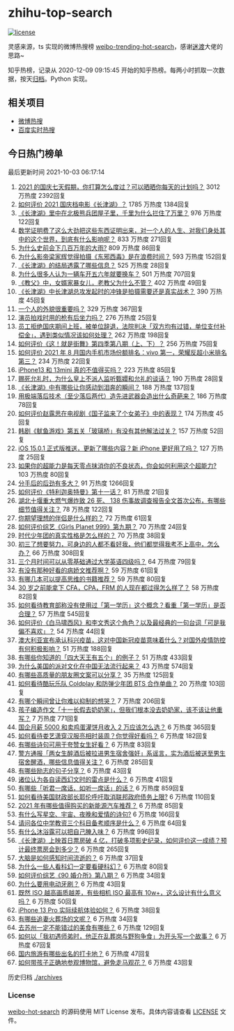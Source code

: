 # zhihu-top-search

[![license](https://img.shields.io/github/license/Arrackisarookie/zhihu-top-search)](https://github.com/Arrackisarookie/zhihu-top-search/blob/master/LICENSE)

灵感来源，ts 实现的微博热搜榜 [weibo-trending-hot-search](https://github.com/justjavac/weibo-trending-hot-search)，感谢[迷渡](https://github.com/justjavac)大佬的思路~

知乎热榜，记录从 2020-12-09 09:15:45 开始的知乎热榜。每两小时抓取一次数据，按天[归档](./archives)。Python 实现。

## 相关项目
+ [微博热搜](https://github.com/Arrackisarookie/weibo-hot-search)
+ [百度实时热搜](https://github.com/Arrackisarookie/baidu-hot-search)

## 今日热门榜单

<!-- Rank Begin -->

最后更新时间 2021-10-03 06:17:14

1. [2021 的国庆七天假期，你打算怎么度过？可以晒晒你每天的计划吗？](https://www.zhihu.com/question/489147712) 3012 万热度 2392回复
1. [如何评价 2021 国庆档电影《长津湖》？](https://www.zhihu.com/question/488992270) 1785 万热度 1384回复
1. [《长津湖》里中在北极熊兵团屋子里，千里为什么拦住了万里？](https://www.zhihu.com/question/490027681) 976 万热度 122回复
1. [数学证明费了这么大劲把这些东西证明出来，对一个人的人生、对我们身处其中的这个世界，到底有什么影响呢？](https://www.zhihu.com/question/489676446) 833 万热度 271回复
1. [为什么史前会下几百万年的大雨?](https://www.zhihu.com/question/375319488) 809 万热度 86回复
1. [为什么影帝梁家辉觉得拍摄《东邪西毒》是在浪费时间？](https://www.zhihu.com/question/487151696) 593 万热度 152回复
1. [《长津湖》的结局透露了哪些信息？](https://www.zhihu.com/question/489923828) 525 万热度 28回复
1. [为什么很多人认为一辆车开五六年就要换车？](https://www.zhihu.com/question/37958506) 501 万热度 707回复
1. [《教父》中，女婿家暴女儿，老教父为什么不管？](https://www.zhihu.com/question/277718004) 402 万热度 49回复
1. [《长津湖》中长津湖总攻发起时的冲锋是拍摄需要还是真实战术？](https://www.zhihu.com/question/490117216) 390 万热度 45回复
1. [一个人的外貌很重要吗？](https://www.zhihu.com/question/489081507) 329 万热度 367回复
1. [演员拍戏时用的枪有后坐力吗？](https://www.zhihu.com/question/265851341) 276 万热度 25回复
1. [员工拒绝国庆期间上班，被单位辞退，法院判决「双方均有过错，单位支付补偿金」，遇到类似情况该如何处理？](https://www.zhihu.com/question/490140948) 262 万热度 198回复
1. [如何评价《这！就是街舞》第四季第八期（上、下）？](https://www.zhihu.com/question/490230642) 256 万热度 75回复
1. [如何评价 2021 年 8 月国内手机市场份额排名：vivo 第一，荣耀反超小米排名第三？](https://www.zhihu.com/question/489942463) 234 万热度 22回复
1. [iPhone13 和 13mini 真的不值得买吗？](https://www.zhihu.com/question/487948850) 223 万热度 85回复
1. [赐死允礼时，为什么皇上不派人监听甄嬛和允礼的谈话？](https://www.zhihu.com/question/463425088) 190 万热度 28回复
1. [《长津湖》中有哪些让你感动到泪奔的瞬间？](https://www.zhihu.com/question/489855039) 188 万热度 137回复
1. [用极端落后技术（至少落后两代）造先进武器会造出什么奇葩来？](https://www.zhihu.com/question/478170187) 186 万热度 78回复
1. [如何评价赵露思在电视剧《国子监来了个女弟子》中的表现？](https://www.zhihu.com/question/488238797) 174 万热度 45回复
1. [韩剧《鱿鱼游戏》第五关「玻璃桥」有没有其他解法过关？](https://www.zhihu.com/question/487683078) 157 万热度 52回复
1. [iOS 15.0.1 正式版推送，更新了哪些内容？新 iPhone 更好用了吗？](https://www.zhihu.com/question/490253830) 127 万热度 25回复
1. [如果你的超能力是每天零点抹消你的不良状态，你会如何利用这个超能力?](https://www.zhihu.com/question/485561972) 103 万热度 80回复
1. [分手后的后劲有多大？](https://www.zhihu.com/question/440316118) 91 万热度 1266回复
1. [如何评价《特利迦奥特曼》第十一话？](https://www.zhihu.com/question/490233823) 81 万热度 21回复
1. [湖北十堰重大燃气爆炸致 26 死、 138 伤事故调查报告全文首次公布，有哪些细节值得关注？](https://www.zhihu.com/question/490228405) 78 万热度 122回复
1. [你期望理想的伴侣是什么样的？](https://www.zhihu.com/question/20073407) 72 万热度 61回复
1. [如何评价综艺《Girls Planet 999》第九期？](https://www.zhihu.com/question/490190388) 70 万热度 24回复
1. [时代少年团的真实性格是怎么样的？](https://www.zhihu.com/question/444515587) 70 万热度 38回复
1. [初三了想要努力，可身边的人都不看好我，他们都觉得我考不上高中，怎么办？](https://www.zhihu.com/question/490308980) 66 万热度 308回复
1. [三个月时间可以从零基础通过大学英语四级吗？](https://www.zhihu.com/question/40616759) 64 万热度 79回复
1. [有没有那种好看的病娇文推荐啊？](https://www.zhihu.com/question/472808080) 59 万热度 61回复
1. [有哪几本可以提高思维的书籍推荐？](https://www.zhihu.com/question/481720206) 59 万热度 80回复
1. [30 岁之前能拿下 CFA，CPA，FRM 的人现在都过得怎么样了？](https://www.zhihu.com/question/436562845) 58 万热度 82回复
1. [如何看待教育部称没有使用过「第一学历」这个概念？看重「第一学历」是否合理？](https://www.zhihu.com/question/490006523) 57 万热度 545回复
1. [如何评价《白马啸西风》和李文秀这个角色？以及最经典的一句台词「可是我偏不喜欢」？](https://www.zhihu.com/question/30622355) 54 万热度 44回复
1. [澳大利亚宣布承认科兴疫苗，这对中国新冠疫苗意味着什么？对国外疫情防控有何积极影响？](https://www.zhihu.com/question/490117833) 51 万热度 188回复
1. [有哪些你知道的「四大天王有五个」的例子？](https://www.zhihu.com/question/309766691) 51 万热度 433回复
1. [为什么美国的派对文化在中国无法流行起来？](https://www.zhihu.com/question/20445088) 43 万热度 574回复
1. [有哪些高质量的朋友圈文案可以分享？](https://www.zhihu.com/question/481515057) 35 万热度 125回复
1. [如何看待酷玩乐队 Coldplay 和防弹少年团 BTS 合作单曲？](https://www.zhihu.com/question/472556369) 20 万热度 103回复
1. [有哪个瞬间曾让你难以抑制的想哭？](https://www.zhihu.com/question/21781757) 7 万热度 206回复
1. [孩子编造作文「十一长假去奶奶家」，但我们根本没去奶奶家，该不该让他重写？](https://www.zhihu.com/question/489760728) 7 万热度 771回复
1. [国企月薪  5000 和卖鸡蛋灌饼月收入 2 万应该怎么选？](https://www.zhihu.com/question/489234967) 6 万热度 365回复
1. [如何看待娄艺潇穿汉服亮相时装周？你觉得好看吗？](https://www.zhihu.com/question/489390731) 6 万热度 182回复
1. [有哪些诗句可用于夸赞女生好看？](https://www.zhihu.com/question/432063155) 6 万热度 83回复
1. [警方通报「两女生醉酒后被拉进男生宿舍强奸」系谣言，实为酒后被送至男生宿舍醒酒，哪些信息值得关注？](https://www.zhihu.com/question/489676822) 6 万热度 285回复
1. [有哪些励志的句子分享？](https://www.zhihu.com/question/334769372) 6 万热度 43回复
1. [诸位认为各自读西幻文时的雷点是什么？](https://www.zhihu.com/question/473869069) 6 万热度 41回复
1. [有哪些「听君一席话，如听一席话」的话？](https://www.zhihu.com/question/476429482) 6 万热度 859回复
1. [如何看待美国财政部长耶伦呼吁取消联邦政府债务上限?](https://www.zhihu.com/question/490069436) 6 万热度 110回复
1. [2021 年有哪些值得购买的新能源汽车推荐？](https://www.zhihu.com/question/453685884) 6 万热度 85回复
1. [有什么写星空、宇宙、夜晚和爱情的诗句?](https://www.zhihu.com/question/46802818) 6 万热度 166回复
1. [请问各位中学教资三个科目备考顺序是什么？](https://www.zhihu.com/question/479206225) 6 万热度 64回复
1. [有什么沐浴露可以把自己腌入味？](https://www.zhihu.com/question/48929487) 6 万热度 996回复
1. [《长津湖》上映首日票房破 4 亿，打破多项影史纪录，如何评价这一成绩？预计最终票房会到多少？](https://www.zhihu.com/question/490123035) 6 万热度 265回复
1. [大脑是如何感知时间流逝的？](https://www.zhihu.com/question/488307955) 6 万热度 37回复
1. [为什么一些人看科幻一定要看硬科幻？](https://www.zhihu.com/question/479187813) 6 万热度 80回复
1. [如何评价综艺《90 婚介所》第八期？](https://www.zhihu.com/question/490174186) 6 万热度 34回复
1. [为什么要用电动牙刷？](https://www.zhihu.com/question/290815525) 6 万热度 43回复
1. [既然 ISO 越高画质越差，有些相机 ISO 最高有 10w+，这么设计有什么意义吗？](https://www.zhihu.com/question/489421788) 6 万热度 50回复
1. [iPhone 13 Pro 实际续航体验如何？](https://www.zhihu.com/question/488871398) 6 万热度 38回复
1. [有哪些追妻火葬场的文呢？](https://www.zhihu.com/question/482252195) 6 万热度 34回复
1. [去苏州一定不能错过的美食有哪些？](https://www.zhihu.com/question/25378522) 6 万热度 129回复
1. [如何以「我初遇师弟时，他正在乱葬岗与野狗争食」为开头写一个故事？](https://www.zhihu.com/question/487842300) 6 万热度 67回复
1. [国内旅游有哪些出名的打卡地？](https://www.zhihu.com/question/490117054) 6 万热度 47回复
1. [如何带孩子正确地参观博物馆，避免走马观花？](https://www.zhihu.com/question/454045564) 6 万热度 43回复
<!-- Rank End -->

历史归档 [./archives](./archives)

### License

[weibo-hot-search](https://github.com/Arrackisarookie/zhihu-top-search) 的源码使用 MIT License 发布。具体内容请查看 [LICENSE](./LICENSE) 文件。
